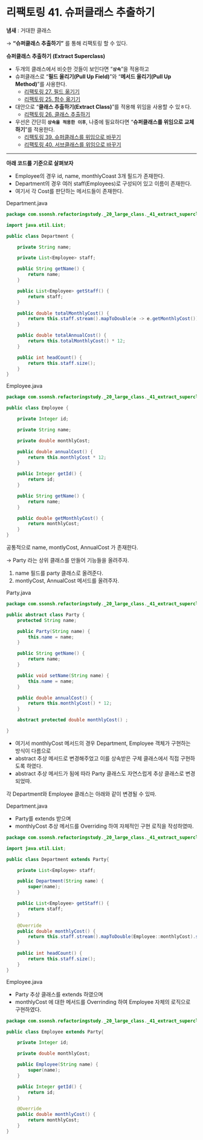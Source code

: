 # 리팩토링 41. 슈퍼클래스 추출하기

**냄새** : 거대한 클래스

→ **“슈퍼클래스 추출하기”** 를 통해 리팩토링 할 수 있다.

**슈퍼클래스 추출하기 (Extract Superclass)**

- 두개의 클래스에서 비슷한 것들이 보인다면 “**`상속`**”을 적용하고
- 슈퍼클래스로 “**필드 올리기(Pull Up Field)**”와 “**메서드 올리기(Pull Up Method)**”를 사용한다.
    - [리팩토링 27. 필드 옮기기](https://www.notion.so/27-fd1b47cd660f458792776c5503c0c4ad)
    - [리팩토링 25. 함수 옮기기](https://www.notion.so/25-fcf63963c6c44abd8fb6bb48bb90325e)
- 대안으로 “**클래스 추출하기(Extract Class)**”를 적용해 위임을 사용할 수 있ㅎ다.
    - [리팩토링 26. 클래스 추출하기](https://www.notion.so/26-f1266e2b6e3949ea8d04cafb8827b4b1)
- 우선은 간단히 **`상속을 적용한 이후`**, 나중에 필요하다면
  “**슈퍼클래스를 위임으로 교체하기**”를 적용한다.
    - [리팩토링 39. 슈퍼클래스를 위임으로 바꾸기](https://www.notion.so/39-301dff33f11e4ed394a3f1706d1dabc4)
    - [리팩토링 40. 서브클래스를 위임으로 바꾸기](https://www.notion.so/40-b3492d5697b34a3c966fa6e2be7097bd)

---

**아래 코드를 기준으로 살펴보자**

- Employee의 경우 id, name, monthlyCoast 3개 필드가 존재한다.
- Department의 경우 여러 staff(Employees)로 구성되어 있고 이름이 존재한다.
- 여기서 각 Cost를 판단하는 메서드들이 존재한다.

Department.java

```java
package com.ssonsh.refactoringstudy._20_large_class._41_extract_superclass;

import java.util.List;

public class Department {

    private String name;

    private List<Employee> staff;

    public String getName() {
        return name;
    }

    public List<Employee> getStaff() {
        return staff;
    }

    public double totalMonthlyCost() {
        return this.staff.stream().mapToDouble(e -> e.getMonthlyCost()).sum();
    }

    public double totalAnnualCost() {
        return this.totalMonthlyCost() * 12;
    }

    public int headCount() {
        return this.staff.size();
    }
}
```

Employee.java

```java
package com.ssonsh.refactoringstudy._20_large_class._41_extract_superclass;

public class Employee {

    private Integer id;

    private String name;

    private double monthlyCost;

    public double annualCost() {
        return this.monthlyCost * 12;
    }

    public Integer getId() {
        return id;
    }

    public String getName() {
        return name;
    }

    public double getMonthlyCost() {
        return monthlyCost;
    }
}
```

공통적으로 name, montlyCost, AnnualCost 가 존재한다.

→ Party 라는 상위 클래스를 만들어 기능들을 올려주자.

1. name 필드를 party 클래스로 올려준다.
2. montlyCost, AnnualCost 메서드를 올려주자.

Party.java

```java
package com.ssonsh.refactoringstudy._20_large_class._41_extract_superclass;

public abstract class Party {
    protected String name;

    public Party(String name) {
        this.name = name;
    }

    public String getName() {
        return name;
    }

    public void setName(String name) {
        this.name = name;
    }

    public double annualCost() {
        return this.monthlyCost() * 12;
    }

    abstract protected double monthlyCost() ;

}
```

- 여기서 monthlyCost 메서드의 경우 Department, Employee 객체가 구현하는 방식이 다름으로
- abstract 추상 메서드로 변경해주었고 이를 상속받은 구체 클래스에서 직접 구현하도록 하였다.
- abstract 추상 메서드가 됨에 따라 Party 클래스도 자연스럽게 추상 클래스로 변경되었따.

각 Department와 Employee 클래스는 아래와 같이 변경될 수 있따.

Department.java

- Party를 extends 받으며
- monthlyCost 추상 메서드를 Overriding 하여 자체적인 구현 로직을 작성하였따.

```java
package com.ssonsh.refactoringstudy._20_large_class._41_extract_superclass;

import java.util.List;

public class Department extends Party{

    private List<Employee> staff;

    public Department(String name) {
        super(name);
    }

    public List<Employee> getStaff() {
        return staff;
    }

    @Override
    public double monthlyCost() {
        return this.staff.stream().mapToDouble(Employee::monthlyCost).sum();
    }

    public int headCount() {
        return this.staff.size();
    }
}
```

Employee.java

- Party 추상 클래스를 extends 하였으며
- monthlyCost 에 대한 메서드를 Overrinding 하여 Employee 자체의 로직으로 구현하였다.
```java
package com.ssonsh.refactoringstudy._20_large_class._41_extract_superclass;

public class Employee extends Party{

    private Integer id;

    private double monthlyCost;

    public Employee(String name) {
        super(name);
    }

    public Integer getId() {
        return id;
    }

    @Override
    public double monthlyCost() {
        return monthlyCost;
    }
}
```